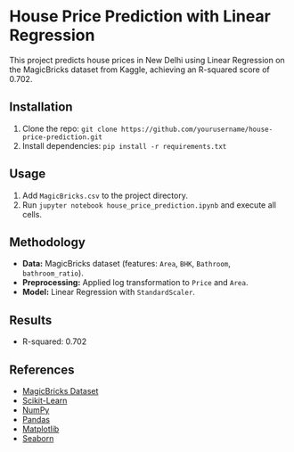 # House Price Prediction with Linear Regression

This project predicts house prices in New Delhi using Linear Regression on the MagicBricks dataset from Kaggle, achieving an R-squared score of 0.702.

## Installation
1. Clone the repo: `git clone https://github.com/yourusername/house-price-prediction.git`
2. Install dependencies: `pip install -r requirements.txt`

## Usage
1. Add `MagicBricks.csv` to the project directory.
2. Run `jupyter notebook house_price_prediction.ipynb` and execute all cells.

## Methodology
- **Data:** MagicBricks dataset (features: `Area`, `BHK`, `Bathroom`, `bathroom_ratio`).
- **Preprocessing:** Applied log transformation to `Price` and `Area`.
- **Model:** Linear Regression with `StandardScaler`.

## Results
- R-squared: 0.702

## References
- [MagicBricks Dataset]([https://www.kaggle.com/datasets/username/magicbricks](https://www.kaggle.com/datasets/jatin31/house-price-prediction-delhi-magicbricks))
- [Scikit-Learn](https://scikit-learn.org/stable/user_guide.html)
- [NumPy](https://numpy.org/)
- [Pandas](https://pandas.pydata.org/docs/user_guide/index.html#user-guide)
- [Matplotlib](https://matplotlib.org/stable/users/index.html)
- [Seaborn](https://seaborn.pydata.org/tutorial.html)
